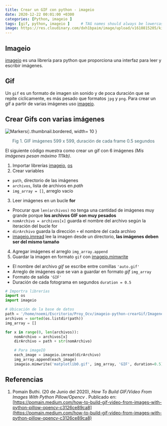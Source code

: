 ```yaml
---
title: Crear un GIF con python - imageio 
date: 2020-12-22 00:01:00 +0300
categories: [Python, imageio ]
tags: [gif, python, imageio ]     # TAG names should always be lowercase
image: https://res.cloudinary.com/dxh1bpaim/image/upload/v1610815205/kipunaEC/frames-to-gif/gato_pn82fv.gif
---
```



## Imageio

[imageio](https://pypi.org/project/imageio/) es una librería para python que proporciona una interfaz para leer y escribir imágenes. 

## Gif

Un `gif` es un formato de imagen sin sonido y de poca duración que se repite ciclicamente, es más pesado que formatos `jpg` y `png`. Para crear un gif a partir de varias imágenes uso [imageio](https://pypi.org/project/imageio/).

## Crear Gifs con varias imágenes

![Markers](https://res.cloudinary.com/dxh1bpaim/image/upload/c_scale,w_327/v1610815205/kipunaEC/frames-to-gif/gato_pn82fv.gif){:.thumbnail.bordered, width= 10 }

<center>
<p style="color: rgb(69,103,112);"> Fig 1. GIF imágenes 599 x 599, duración de cada frame 0.5 segundos</p>
</center>


El siguiente código muestra como crear un gif con 6 imágenes *(Mis imágenes pesan máximo 111kb)*. 
1. Importar librerías [imageio](https://pypi.org/project/imageio/), [os](https://docs.python.org/3/library/os.html)
2. Crear variables
 * `path`, directorio de las imágenes 
 * `archivos`, lista de archivos en *path* 
 * `img_array = []`, arreglo vacío 
3. Leer imágenes en un bucle **for** 
 * Procurar que `len(archivos)` no tenga una cantidad de imágenes muy grande porque **los archivos GIF son muy pesados**
 * `nomArchivo = archivos[x]` guarda el nombre del archivo según la iteración del bucle for
 * `dirArchivo` guarda la dirección `+` el nombre del cada archivo
 * [imageio.imread](https://imageio.readthedocs.io/en/stable/userapi.html) lee la imagen desde un directorio, **las imágenes deben ser del mismo tamaño** 
4. Agregar imágenes el arreglo `img_array.append`
5. Guardar la imagen en formato `gif` con [imageio.mimwrite](https://imageio.readthedocs.io/en/stable/userapi.html)
 * El nombre del archivo *gif* se escribe entre comillas `'auto.gif'`  
 * Arreglo de imágenes que se van a guardar en formato *gif* `img_array`
 * Formato de salida `'GIF'`
 * Duración de cada fotograma en segundos `duration = 0.5`  
 

```python
# Importra librerías
import os
import imageio

# Ubicación de la base de datos
path = '/home/noemi/Escritorio/Proy_Ocv/imageio-python-crearGif/ImagenesGif/'
archivos = sorted(os.listdir(path))
img_array = []

for x in range(0, len(archivos)):
    nomArchivo = archivos[x]
    dirArchivo = path + str(nomArchivo)

    # Para imageIO
    each_image = imageio.imread(dirArchivo)
    img_array.append(each_image)
    imageio.mimwrite('matplotlib0.gif', img_array, 'GIF', duration=0.5)


```

## Referencias

1. Pomain Buthi. (20 de Junio del 2020), *How To Build GIF/Video From Images With Python Pillow/Opencv* . Publicado en: [https://pomain.medium.com/how-to-build-gif-video-from-images-with-python-pillow-opencv-c3126ce89ca8](https://pomain.medium.com/how-to-build-gif-video-from-images-with-python-pillow-opencv-c3126ce89ca8)
